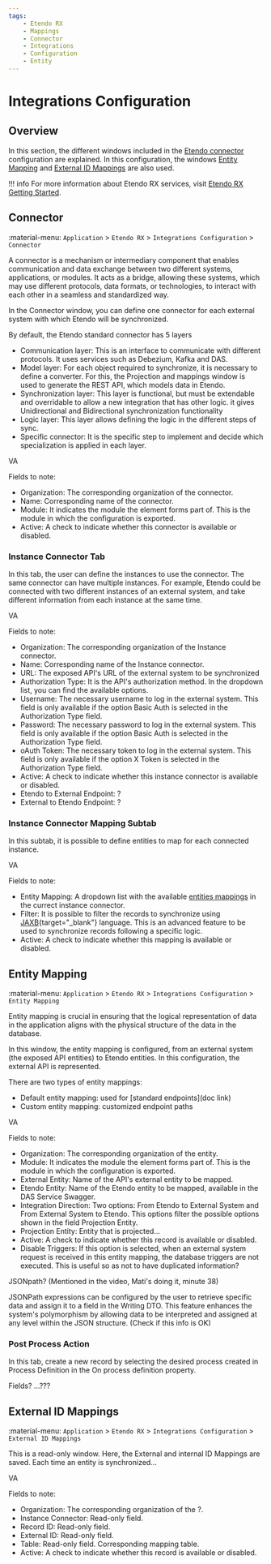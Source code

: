 ```yaml
---
tags:
    - Etendo RX
    - Mappings
    - Connector
    - Integrations
    - Configuration
    - Entity
---
```


# Integrations Configuration

## Overview

In this section, the different windows included in the [Etendo connector](#connector) configuration are explained. In this configuration, the windows [Entity Mapping](#entity-mapping) and [External ID Mappings](#external-id-mappings) are also used.

!!! info
    For more information about Etendo RX services, visit [Etendo RX Getting Started](../getting-started.md).


## Connector

:material-menu: `Application` > `Etendo RX` > `Integrations Configuration` > `Connector`

A connector is a mechanism or intermediary component that enables communication and data exchange between two different systems, applications, or modules. It acts as a bridge, allowing these systems, which may use different protocols, data formats, or technologies, to interact with each other in a seamless and standardized way.

In the Connector window, you can define one connector for each external system with which Etendo will be synchronized.

By default, the Etendo standard connector has 5 layers 

- Communication layer: This is an interface to communicate with different protocols. It uses services such as Debezium, Kafka and DAS. 
- Model layer: For each object required to synchronize, it is necessary to define a converter. For this, the Projection and mappings window is used to generate the REST API, which models data in Etendo.
- Synchronization layer: This layer is functional, but must be extendable and overridable to allow a new integration that has other logic. it gives Unidirectional and Bidirectional synchronization functionality
- Logic layer: This layer allows defining the logic in the different steps of sync.
- Specific connector: It is the specific step to implement and decide which specialization is applied in each layer.

VA

Fields to note:

- Organization: The corresponding organization of the connector.
- Name: Corresponding name of the connector.
- Module: It indicates the module the element forms part of. This is the module in which the configuration is exported.
- Active: A check to indicate whether this connector is available or disabled.

### Instance Connector Tab

In this tab, the user can define the instances to use the connector. The same connector can have multiple instances. For example, Etendo could be connected with two different instances of an external system, and take different information from each instance at the same time.

VA

Fields to note:

- Organization: The corresponding organization of the Instance connector.
- Name: Corresponding name of the Instance connector.
- URL: The exposed API's URL of the external system to be synchronized
- Authorization Type: It is the API's authorization method. In the dropdown list, you can find the available options.
- Username: The necessary username to log in the external system. This field is only available if the option Basic Auth is selected in the Authorization Type field.
- Password: The necessary password to log in the external system. This field is only available if the option Basic Auth is selected in the Authorization Type field.
- oAuth Token: The necessary token to log in the external system. This field is only available if the option X Token is selected in the Authorization Type field.
- Active: A check to indicate whether this instance connector is available or disabled.
- Etendo to External Endpoint: ?
- External to Etendo Endpoint: ?

### Instance Connector Mapping Subtab

In this subtab, it is possible to define entities to map for each connected instance.

VA

Fields to note:

- Entity Mapping: A dropdown list with the available [entities mappings](#entity-mapping) in the currect instance connector. 
- Filter: It is possible to filter the records to synchronize using [JAXB](https://en.wikipedia.org/wiki/Jakarta_XML_Binding){target="_blank"} language. This is an advanced feature to be used to synchronize records following a specific logic.
- Active: A check to indicate whether this mapping is available or disabled.

## Entity Mapping

:material-menu: `Application` > `Etendo RX` > `Integrations Configuration` > `Entity Mapping`

Entity mapping is crucial in ensuring that the logical representation of data in the application aligns with the physical structure of the data in the database.

In this window, the entity mapping is configured, from an external system (the exposed API entities) to Etendo entities. In this configuration, the external API is represented. 

There are two types of entity mappings: 

- Default entity mapping: used for [standard endpoints](doc link)
- Custom entity mapping: customized endpoint paths

VA

Fields to note:

- Organization: The corresponding organization of the entity.
- Module: It indicates the module the element forms part of. This is the module in which the configuration is exported.
- External Entity: Name of the API's external entity to be mapped.
- Etendo Entity: Name of the Etendo entity to be mapped, available in the DAS Service Swagger.
- Integration Direction: Two options: From Etendo to External System and From External System to Etendo. This options filter the possible options shown in the field Projection Entity.
- Projection Entity: Entity that is projected...
- Active: A check to indicate whether this record is available or disabled.
- Disable Triggers: If this option is selected, when an external system request is received in this entity mapping, the database triggers are not executed. This is useful so as not to have duplicated information?

JSONpath? (Mentioned in the video, Mati's doing it, minute 38)

JSONPath expressions can be configured by the user to retrieve specific data and assign it to a field in the Writing DTO. This feature enhances the system's polymorphism by allowing data to be interpreted and assigned at any level within the JSON structure. (Check if this info is OK)

### Post Process Action

In this tab, create a new record by selecting the desired process created in Process Definition in the On process definition property.

Fields?
...???

## External ID Mappings

:material-menu: `Application` > `Etendo RX` > `Integrations Configuration` > `External ID Mappings`

This is a read-only window. Here, the External and internal ID Mappings are saved. Each time an entity is synchronized...

VA

Fields to note:

- Organization: The corresponding organization of the ?.
- Instance Connector: Read-only field.
- Record ID: Read-only field. 
- External ID: Read-only field.
- Table: Read-only field. Corresponding mapping table.
- Active: A check to indicate whether this record is available or disabled.